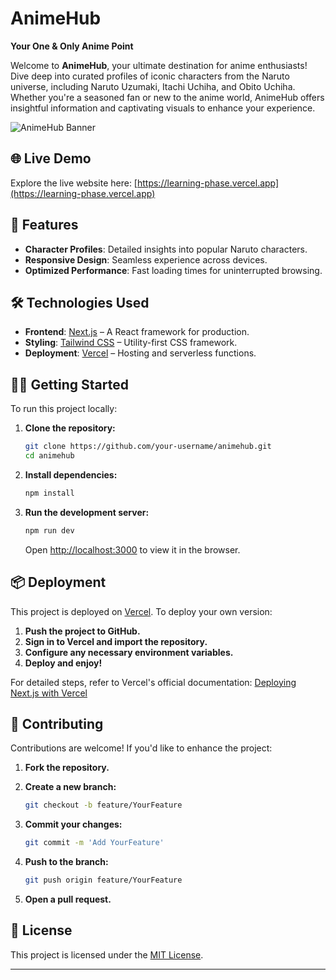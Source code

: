 # AnimeHub

**Your One & Only Anime Point**

Welcome to **AnimeHub**, your ultimate destination for anime enthusiasts! Dive deep into curated profiles of iconic characters from the Naruto universe, including Naruto Uzumaki, Itachi Uchiha, and Obito Uchiha. Whether you're a seasoned fan or new to the anime world, AnimeHub offers insightful information and captivating visuals to enhance your experience.

![AnimeHub Banner](https://learning-phase.vercel.app/banner-image.jpg) <!-- Replace with an actual banner image URL if available -->

## 🌐 Live Demo

Explore the live website here: [https://learning-phase.vercel.app](https://learning-phase.vercel.app)

## 🚀 Features

* **Character Profiles**: Detailed insights into popular Naruto characters.
* **Responsive Design**: Seamless experience across devices.
* **Optimized Performance**: Fast loading times for uninterrupted browsing.

## 🛠️ Technologies Used

* **Frontend**: [Next.js](https://nextjs.org/) – A React framework for production.
* **Styling**: [Tailwind CSS](https://tailwindcss.com/) – Utility-first CSS framework.
* **Deployment**: [Vercel](https://vercel.com/) – Hosting and serverless functions.


## 🧑‍💻 Getting Started

To run this project locally:

1. **Clone the repository:**

   ```bash
   git clone https://github.com/your-username/animehub.git
   cd animehub
   ```

2. **Install dependencies:**

   ```bash
   npm install
   ```

3. **Run the development server:**

   ```bash
   npm run dev
   ```

   Open [http://localhost:3000](http://localhost:3000) to view it in the browser.

## 📦 Deployment

This project is deployed on [Vercel](https://vercel.com/). To deploy your own version:

1. **Push the project to GitHub.**
2. **Sign in to Vercel and import the repository.**
3. **Configure any necessary environment variables.**
4. **Deploy and enjoy!**

For detailed steps, refer to Vercel's official documentation: [Deploying Next.js with Vercel](https://vercel.com/docs/concepts/deployments/overview)

## 🤝 Contributing

Contributions are welcome! If you'd like to enhance the project:

1. **Fork the repository.**

2. **Create a new branch:**

   ```bash
   git checkout -b feature/YourFeature
   ```

3. **Commit your changes:**

   ```bash
   git commit -m 'Add YourFeature'
   ```

4. **Push to the branch:**

   ```bash
   git push origin feature/YourFeature
   ```

5. **Open a pull request.**

## 📄 License

This project is licensed under the [MIT License](LICENSE).

---

